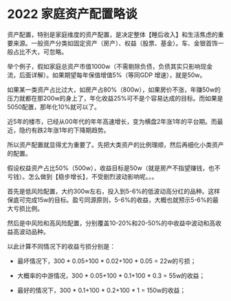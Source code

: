 # 2022  家庭资产配置略谈


资产配置，特别是家庭维度的资产配置，是决定整体【睡后收入】和生活焦虑的重要来源。一般资产分类如固定资产（房产）、权益（股票、基金）。车、金银首饰一般占比不大，可忽略。


举个例子，假如家庭总资产市值1000w（不需剔除负债，负债其实只影响现金流，后面详解）。如果期望每年保值增值5%（等同GDP 增速），就是50w。


如果某一类资产占比过大，如房产占80%（800w），如果房价不涨，年赚50w的压力就都在那200w的身上了，年化收益25%可不是个容易达成的目标。而如果是5050配置，那年化10%就可以了。


近5年的楼市，已经从00年代的年年高速增长，变为横盘2年涨1年的平台期。而最近，隐约有跌2年涨1年的下降期趋势。


所以资产配置就显得尤为重要了。先把大类资产的比例理顺，然后再细化小类资产的配置。


假设权益资产占比50%（500w），收益目标是50w（就是房产不指望赚钱，也不亏钱）。怎么做到【稳步增长】，不受剧烈波动影响呢。。。


首先是低风险配置，大约300w左右，投入到5-6%的低波动高分红的品种。这样保底可完成15w的目标。盈亏同源原则，5-6%的收益，大概也就预示5-6%的最大亏损比例。


然后是中风险和高风险配置，分别覆盖10-20%和20-50%的中收益中波动和高收益高波动品种。


以此计算不同情况下的收益亏损分别是：

* 最坏情况下，300 * 0.05+100 * 0.02+100 * 0.05 = 22w的亏损；


* 大概率的中游情况，300 * 0.05+100 * 0.1+100 * 0.3 = 55w的收益；


* 最好的情况下，300 * 0.1+100 * 0.2+100 * 1 = 150w的收益；
